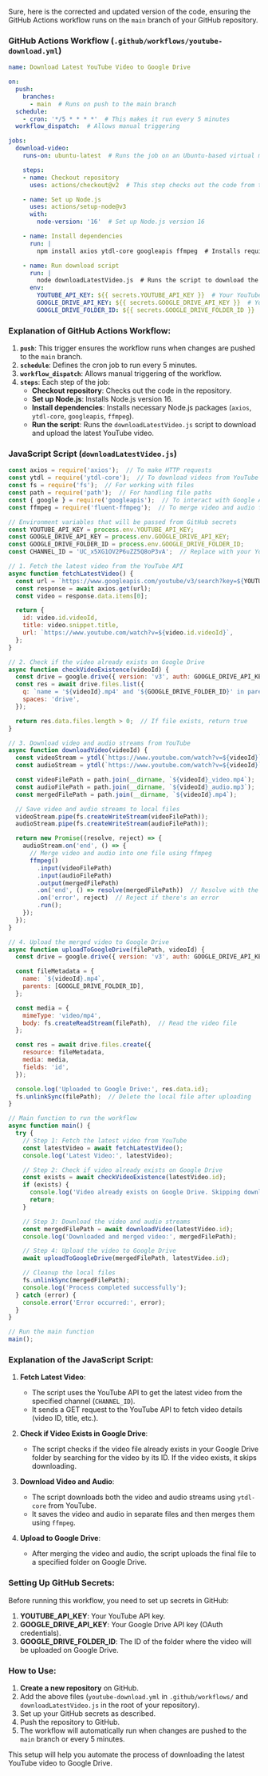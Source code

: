 Sure, here is the corrected and updated version of the code, ensuring the GitHub Actions workflow runs on the `main` branch of your GitHub repository.

### GitHub Actions Workflow (`.github/workflows/youtube-download.yml`)

```yaml
name: Download Latest YouTube Video to Google Drive

on:
  push:
    branches:
      - main  # Runs on push to the main branch
  schedule:
    - cron: '*/5 * * * *'  # This makes it run every 5 minutes
  workflow_dispatch:  # Allows manual triggering

jobs:
  download-video:
    runs-on: ubuntu-latest  # Runs the job on an Ubuntu-based virtual machine

    steps:
    - name: Checkout repository
      uses: actions/checkout@v2  # This step checks out the code from the repository

    - name: Set up Node.js
      uses: actions/setup-node@v3
      with:
        node-version: '16'  # Set up Node.js version 16

    - name: Install dependencies
      run: |
        npm install axios ytdl-core googleapis ffmpeg  # Installs required libraries

    - name: Run download script
      run: |
        node downloadLatestVideo.js  # Runs the script to download the video
      env:
        YOUTUBE_API_KEY: ${{ secrets.YOUTUBE_API_KEY }}  # Your YouTube API key stored securely in GitHub secrets
        GOOGLE_DRIVE_API_KEY: ${{ secrets.GOOGLE_DRIVE_API_KEY }}  # Your Google Drive API key stored securely in GitHub secrets
        GOOGLE_DRIVE_FOLDER_ID: ${{ secrets.GOOGLE_DRIVE_FOLDER_ID }}  # Folder ID in Google Drive where the video will be uploaded
```

### Explanation of GitHub Actions Workflow:

1. **`push`**: This trigger ensures the workflow runs when changes are pushed to the `main` branch. 
2. **`schedule`**: Defines the cron job to run every 5 minutes.
3. **`workflow_dispatch`**: Allows manual triggering of the workflow.
4. **`steps`**: Each step of the job:
   - **Checkout repository**: Checks out the code in the repository.
   - **Set up Node.js**: Installs Node.js version 16.
   - **Install dependencies**: Installs necessary Node.js packages (`axios`, `ytdl-core`, `googleapis`, `ffmpeg`).
   - **Run the script**: Runs the `downloadLatestVideo.js` script to download and upload the latest YouTube video.

### JavaScript Script (`downloadLatestVideo.js`)

```javascript
const axios = require('axios');  // To make HTTP requests
const ytdl = require('ytdl-core');  // To download videos from YouTube
const fs = require('fs');  // For working with files
const path = require('path');  // For handling file paths
const { google } = require('googleapis');  // To interact with Google APIs
const ffmpeg = require('fluent-ffmpeg');  // To merge video and audio files

// Environment variables that will be passed from GitHub secrets
const YOUTUBE_API_KEY = process.env.YOUTUBE_API_KEY;
const GOOGLE_DRIVE_API_KEY = process.env.GOOGLE_DRIVE_API_KEY;
const GOOGLE_DRIVE_FOLDER_ID = process.env.GOOGLE_DRIVE_FOLDER_ID;
const CHANNEL_ID = 'UC_x5XG1OV2P6uZZ5Q8oP3vA';  // Replace with your YouTube channel ID

// 1. Fetch the latest video from the YouTube API
async function fetchLatestVideo() {
  const url = `https://www.googleapis.com/youtube/v3/search?key=${YOUTUBE_API_KEY}&channelId=${CHANNEL_ID}&order=date&part=snippet&type=video&maxResults=1`;
  const response = await axios.get(url);
  const video = response.data.items[0];

  return {
    id: video.id.videoId,
    title: video.snippet.title,
    url: `https://www.youtube.com/watch?v=${video.id.videoId}`,
  };
}

// 2. Check if the video already exists on Google Drive
async function checkVideoExistence(videoId) {
  const drive = google.drive({ version: 'v3', auth: GOOGLE_DRIVE_API_KEY });
  const res = await drive.files.list({
    q: `name = '${videoId}.mp4' and '${GOOGLE_DRIVE_FOLDER_ID}' in parents`,
    spaces: 'drive',
  });

  return res.data.files.length > 0;  // If file exists, return true
}

// 3. Download video and audio streams from YouTube
async function downloadVideo(videoId) {
  const videoStream = ytdl(`https://www.youtube.com/watch?v=${videoId}`, { quality: 'highestvideo' });
  const audioStream = ytdl(`https://www.youtube.com/watch?v=${videoId}`, { quality: 'highestaudio' });

  const videoFilePath = path.join(__dirname, `${videoId}_video.mp4`);
  const audioFilePath = path.join(__dirname, `${videoId}_audio.mp3`);
  const mergedFilePath = path.join(__dirname, `${videoId}.mp4`);

  // Save video and audio streams to local files
  videoStream.pipe(fs.createWriteStream(videoFilePath));
  audioStream.pipe(fs.createWriteStream(audioFilePath));

  return new Promise((resolve, reject) => {
    audioStream.on('end', () => {
      // Merge video and audio into one file using ffmpeg
      ffmpeg()
        .input(videoFilePath)
        .input(audioFilePath)
        .output(mergedFilePath)
        .on('end', () => resolve(mergedFilePath))  // Resolve with the merged file path
        .on('error', reject)  // Reject if there's an error
        .run();
    });
  });
}

// 4. Upload the merged video to Google Drive
async function uploadToGoogleDrive(filePath, videoId) {
  const drive = google.drive({ version: 'v3', auth: GOOGLE_DRIVE_API_KEY });

  const fileMetadata = {
    name: `${videoId}.mp4`,
    parents: [GOOGLE_DRIVE_FOLDER_ID],
  };

  const media = {
    mimeType: 'video/mp4',
    body: fs.createReadStream(filePath),  // Read the video file
  };

  const res = await drive.files.create({
    resource: fileMetadata,
    media: media,
    fields: 'id',
  });

  console.log('Uploaded to Google Drive:', res.data.id);
  fs.unlinkSync(filePath);  // Delete the local file after uploading
}

// Main function to run the workflow
async function main() {
  try {
    // Step 1: Fetch the latest video from YouTube
    const latestVideo = await fetchLatestVideo();
    console.log('Latest Video:', latestVideo);

    // Step 2: Check if video already exists on Google Drive
    const exists = await checkVideoExistence(latestVideo.id);
    if (exists) {
      console.log('Video already exists on Google Drive. Skipping download.');
      return;
    }

    // Step 3: Download the video and audio streams
    const mergedFilePath = await downloadVideo(latestVideo.id);
    console.log('Downloaded and merged video:', mergedFilePath);

    // Step 4: Upload the video to Google Drive
    await uploadToGoogleDrive(mergedFilePath, latestVideo.id);

    // Cleanup the local files
    fs.unlinkSync(mergedFilePath);
    console.log('Process completed successfully');
  } catch (error) {
    console.error('Error occurred:', error);
  }
}

// Run the main function
main();
```

### Explanation of the JavaScript Script:

1. **Fetch Latest Video**:
   - The script uses the YouTube API to get the latest video from the specified channel (`CHANNEL_ID`).
   - It sends a GET request to the YouTube API to fetch video details (video ID, title, etc.).

2. **Check if Video Exists in Google Drive**:
   - The script checks if the video file already exists in your Google Drive folder by searching for the video by its ID. If the video exists, it skips downloading.

3. **Download Video and Audio**:
   - The script downloads both the video and audio streams using `ytdl-core` from YouTube.
   - It saves the video and audio in separate files and then merges them using `ffmpeg`.

4. **Upload to Google Drive**:
   - After merging the video and audio, the script uploads the final file to a specified folder on Google Drive.

### Setting Up GitHub Secrets:

Before running this workflow, you need to set up secrets in GitHub:

1. **YOUTUBE_API_KEY**: Your YouTube API key.
2. **GOOGLE_DRIVE_API_KEY**: Your Google Drive API key (OAuth credentials).
3. **GOOGLE_DRIVE_FOLDER_ID**: The ID of the folder where the video will be uploaded on Google Drive.

### How to Use:

1. **Create a new repository** on GitHub.
2. Add the above files (`youtube-download.yml` in `.github/workflows/` and `downloadLatestVideo.js` in the root of your repository).
3. Set up your GitHub secrets as described.
4. Push the repository to GitHub.
5. The workflow will automatically run when changes are pushed to the `main` branch or every 5 minutes.

This setup will help you automate the process of downloading the latest YouTube video to Google Drive.
